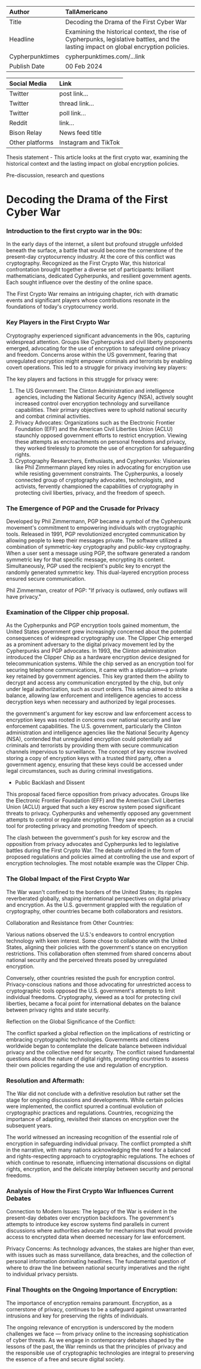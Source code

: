 | Author | TallAmericano |
| :---- | :---- |
| Title | Decoding the Drama of the First Cyber War |
| Headline  | Examining the historical context, the rise of Cypherpunks, legislative battles, and the lasting impact on global encryption policies. |
| Cypherpunktimes | cypherpunktimes.com/...link |
| Publish Date | 00 Feb 2024 |

| Social Media | Link |
| :---- | :---- |
| Twitter | post link… |
| Twitter | thread link… |
| Twitter | poll link… |
| Reddit  | link… |
| Bison Relay | News feed title |
| Other platforms | Instagram and TikTok |

Thesis statement - This article looks at the first crypto war, examining the historical context and the lasting impact on global encryption policies.

Pre-discussion, research and questions


# Decoding the Drama of the First Cyber War

### Introduction to the first crypto war in the 90s:
In the early days of the internet, a silent but profound struggle unfolded beneath the surface, a battle that would become the cornerstone of the present-day cryptocurrency industry. At the core of this conflict was cryptography. Recognized as the First Crypto War, this historical confrontation brought together a diverse set of participants: brilliant mathematicians, dedicated Cypherpunks, and resilient government agents. Each sought influence over the destiny of the online space.

The First Crypto War remains an intriguing chapter, rich with dramatic events and significant players whose contributions resonate in the foundations of today's cryptocurrency world.

### Key Players in the First Crypto War
Cryptography experienced significant advancements in the 90s, capturing widespread attention. Groups like Cypherpunks and civil liberty proponents emerged, advocating for the use of encryption to safeguard online privacy and freedom. Concerns arose within the US government, fearing that unregulated encryption might empower criminals and terrorists by enabling covert operations. This led to a struggle for privacy involving key players:

The key players and factions in this struggle for privacy were:

1. The US Government: The Clinton Administration and intelligence agencies, including the National Security Agency (NSA), actively sought increased control over encryption technology and surveillance capabilities. Their primary objectives were to uphold national security and combat criminal activities.
2. Privacy Advocates: Organizations such as the Electronic Frontier Foundation (EFF) and the American Civil Liberties Union (ACLU) staunchly opposed government efforts to restrict encryption. Viewing these attempts as encroachments on personal freedoms and privacy, they worked tirelessly to promote the use of encryption for safeguarding rights.
3. Cryptography Researchers, Enthusiasts, and Cypherpunks: Visionaries like Phil Zimmermann played key roles in advocating for encryption use while resisting government constraints. The Cypherpunks, a loosely connected group of cryptography advocates, technologists, and activists, fervently championed the capabilities of cryptography in protecting civil liberties, privacy, and the freedom of speech.

### The Emergence of PGP and the Crusade for Privacy

Developed by Phil Zimmermann, PGP became a symbol of the Cypherpunk movement's commitment to empowering individuals with cryptographic tools. Released in 1991, PGP revolutionized encrypted communication by allowing people to keep their messages private. The software utilized a combination of symmetric-key cryptography and public-key cryptography. When a user sent a message using PGP, the software generated a random symmetric key for that specific message, encrypting its content. Simultaneously, PGP used the recipient's public key to encrypt the randomly generated symmetric key. This dual-layered encryption process ensured secure communication.

Phil Zimmerman, creator of PGP: "If privacy is outlawed, only outlaws will have privacy."

### Examination of the Clipper chip proposal.

As the Cypherpunks and PGP encryption tools gained momentum, the United States government grew increasingly concerned about the potential consequences of widespread cryptography use. The Clipper Chip emerged as a prominent adversary to the digital privacy movement led by the Cypherpunks and PGP advocates. In 1993, the Clinton administration introduced the Clipper Chip as a hardware encryption device designed for telecommunication systems. While the chip served as an encryption tool for securing telephone communications, it came with a stipulation—a private key retained by government agencies. This key granted them the ability to decrypt and access any communication encrypted by the chip, but only under legal authorization, such as court orders. This setup aimed to strike a balance, allowing law enforcement and intelligence agencies to access decryption keys when necessary and authorized by legal processes.

the government's argument for key escrow and law enforcement access to encryption keys was rooted in concerns over national security and law enforcement capabilities. The U.S. government, particularly the Clinton administration and intelligence agencies like the National Security Agency (NSA), contended that unregulated encryption could potentially aid criminals and terrorists by providing them with secure communication channels impervious to surveillance. The concept of key escrow involved storing a copy of encryption keys with a trusted third party, often a government agency, ensuring that these keys could be accessed under legal circumstances, such as during criminal investigations.

- Public Backlash and Dissent

This proposal faced fierce opposition from privacy advocates. Groups like the Electronic Frontier Foundation (EFF) and the American Civil Liberties Union (ACLU) argued that such a key escrow system posed significant threats to privacy. Cypherpunks and vehemently opposed any government attempts to control or regulate encryption. They saw encryption as a crucial tool for protecting privacy and promoting freedom of speech.

The clash between the government's push for key escrow and the opposition from privacy advocates and Cypherpunks led to legislative battles during the First Crypto War. The debate unfolded in the form of proposed regulations and policies aimed at controlling the use and export of encryption technologies. The most notable example was the Clipper Chip.

### The Global Impact of the First Crypto War

The War wasn't confined to the borders of the United States; its ripples reverberated globally, shaping international perspectives on digital privacy and encryption. As the U.S. government grappled with the regulation of cryptography, other countries became both collaborators and resistors.

Collaboration and Resistance from Other Countries:

Various nations observed the U.S.'s endeavors to control encryption technology with keen interest. Some chose to collaborate with the United States, aligning their policies with the government's stance on encryption restrictions. This collaboration often stemmed from shared concerns about national security and the perceived threats posed by unregulated encryption.

Conversely, other countries resisted the push for encryption control. Privacy-conscious nations and those advocating for unrestricted access to cryptographic tools opposed the U.S. government's attempts to limit individual freedoms. Cryptography, viewed as a tool for protecting civil liberties, became a focal point for international debates on the balance between privacy rights and state security.

Reflection on the Global Significance of the Conflict:

The conflict sparked a global reflection on the implications of restricting or embracing cryptographic technologies. Governments and citizens worldwide began to contemplate the delicate balance between individual privacy and the collective need for security. The conflict raised fundamental questions about the nature of digital rights, prompting countries to assess their own policies regarding the use and regulation of encryption.

### Resolution and Aftermath:

The War did not conclude with a definitive resolution but rather set the stage for ongoing discussions and developments. While certain policies were implemented, the conflict spurred a continual evolution of cryptographic practices and regulations. Countries, recognizing the importance of adapting, revisited their stances on encryption over the subsequent years.

The world witnessed an increasing recognition of the essential role of encryption in safeguarding individual privacy. The conflict prompted a shift in the narrative, with many nations acknowledging the need for a balanced and rights-respecting approach to cryptographic regulations. The echoes of which continue to resonate, influencing international discussions on digital rights, encryption, and the delicate interplay between security and personal freedoms.


### Analysis of How the First Crypto War Influences Current Debates

Connection to Modern Issues:
The legacy of the War is evident in the present-day debates over encryption backdoors. The government's attempts to introduce key escrow systems find parallels in current discussions where authorities advocate for mechanisms that would provide access to encrypted data when deemed necessary for law enforcement. 

Privacy Concerns:
As technology advances, the stakes are higher than ever, with issues such as mass surveillance, data breaches, and the collection of personal information dominating headlines. The fundamental question of where to draw the line between national security imperatives and the right to individual privacy persists.

### Final Thoughts on the Ongoing Importance of Encryption:

The importance of encryption remains paramount. Encryption, as a cornerstone of privacy, continues to be a safeguard against unwarranted intrusions and key for preserving the rights of individuals.

The ongoing relevance of encryption is underscored by the modern challenges we face — from privacy online to the increasing sophistication of cyber threats. As we engage in contemporary debates shaped by the lessons of the past, the War reminds us that the principles of privacy and the responsible use of cryptographic technologies are integral to preserving the essence of a free and secure digital society.
